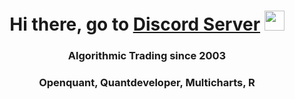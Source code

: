 <h1 align="center">Hi there, go to <a href="https://ragve.ru/" target="_blank">Discord Server</a> 
<img src="https://github.com/blackcater/blackcater/raw/main/images/Hi.gif" height="32"/></h1>
<h3 align="center">Algorithmic Trading since 2003</h3>
<h3 align="center">Openquant, Quantdeveloper, Multicharts, R</h3>
